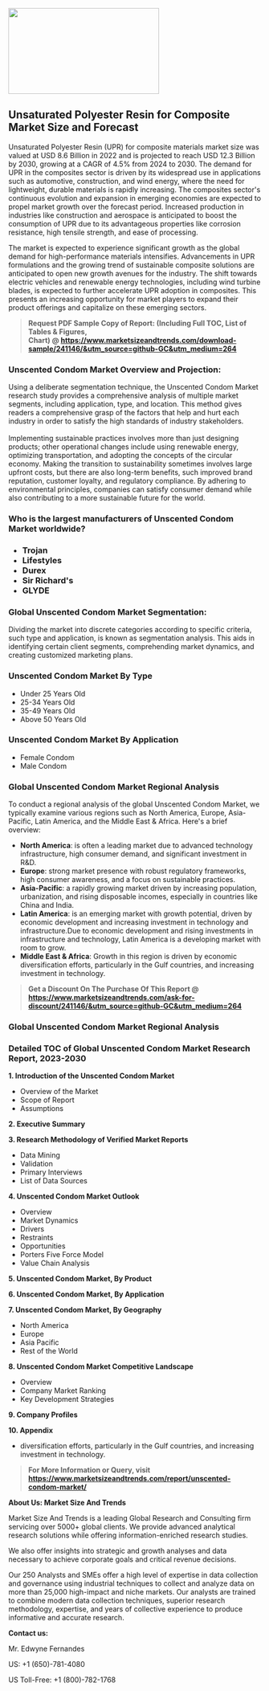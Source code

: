 <p><img class="alignnone size-medium wp-image-20088" src="https://ffe5etoiles.com/wp-content/uploads/2024/12/MST1-300x171.png" alt="" width="300" height="171" /></p><h2>Unsaturated Polyester Resin for Composite Market Size and Forecast</h2><p>Unsaturated Polyester Resin (UPR) for composite materials market size was valued at USD 8.6 Billion in 2022 and is projected to reach USD 12.3 Billion by 2030, growing at a CAGR of 4.5% from 2024 to 2030. The demand for UPR in the composites sector is driven by its widespread use in applications such as automotive, construction, and wind energy, where the need for lightweight, durable materials is rapidly increasing. The composites sector's continuous evolution and expansion in emerging economies are expected to propel market growth over the forecast period. Increased production in industries like construction and aerospace is anticipated to boost the consumption of UPR due to its advantageous properties like corrosion resistance, high tensile strength, and ease of processing.</p><p>The market is expected to experience significant growth as the global demand for high-performance materials intensifies. Advancements in UPR formulations and the growing trend of sustainable composite solutions are anticipated to open new growth avenues for the industry. The shift towards electric vehicles and renewable energy technologies, including wind turbine blades, is expected to further accelerate UPR adoption in composites. This presents an increasing opportunity for market players to expand their product offerings and capitalize on these emerging sectors.</p></p><blockquote id="" class=""><strong>Request PDF Sample Copy of Report: (Including Full TOC, List of Tables &amp; Figures, Chart)&nbsp;@&nbsp;<strong><a href="https://www.marketsizeandtrends.com/download-sample/241146/&utm_source=github-GC&utm_medium=264" target="_blank">https://www.marketsizeandtrends.com/download-sample/241146/&utm_source=github-GC&utm_medium=264</a></strong></strong></blockquote><h3 id="" class="">Unscented Condom Market&nbsp;Overview and Projection:</h3><p id="" class="">Using a deliberate segmentation technique, the Unscented Condom Market research study provides a comprehensive analysis of multiple market segments, including application, type, and location. This method gives readers a comprehensive grasp of the factors that help and hurt each industry in order to satisfy the high standards of industry stakeholders. <br /> <br />Implementing sustainable practices involves more than just designing products; other operational changes include using renewable energy, optimizing transportation, and adopting the concepts of the circular economy. Making the transition to sustainability sometimes involves large upfront costs, but there are also long-term benefits, such improved brand reputation, customer loyalty, and regulatory compliance. By adhering to environmental principles, companies can satisfy consumer demand while also contributing to a more sustainable future for the world.</p><h3 id="" class="">Who is the largest manufacturers of&nbsp;Unscented Condom Market worldwide?</h3><h3 class=""><p><ul><li>Trojan </li><li> Lifestyles </li><li> Durex </li><li> Sir Richard's </li><li> GLYDE</li></ul></p></h3><h3 id="" class="">Global&nbsp;Unscented Condom Market Segmentation:</h3><p id="" class="">Dividing the market into discrete categories according to specific criteria, such type and application, is known as segmentation analysis. This aids in identifying certain client segments, comprehending market dynamics, and creating customized marketing plans.</p><h3 id="" class="">Unscented Condom Market&nbsp;By Type</h3><p><p><ul><li>Under 25 Years Old</li><li> 25-34 Years Old</li><li> 35-49 Years Old</li><li> Above 50 Years Old</p></li></ul></p></p><h3 id="" class="">Unscented Condom Market&nbsp;By Application</h3><p class=""><p><ul><li>Female Condom</li><li> Male Condom</li></ul></p></p><h3 id="" class="">Global Unscented Condom Market Regional Analysis</h3><p id="" class="">To conduct a regional analysis of the global Unscented Condom Market, we typically examine various regions such as North America, Europe, Asia-Pacific, Latin America, and the Middle East &amp; Africa. Here's a brief overview:</p><ul><li><strong>North America</strong>: is often a leading market due to advanced technology infrastructure, high consumer demand, and significant investment in R&amp;D.</li><li><strong>Europe</strong>: strong market presence with robust regulatory frameworks, high consumer awareness, and a focus on sustainable practices.</li><li><strong>Asia-Pacific</strong>: a rapidly growing market driven by increasing population, urbanization, and rising disposable incomes, especially in countries like China and India.</li><li><strong>Latin America</strong>: is an emerging market with growth potential, driven by economic development and increasing investment in technology and infrastructure.Due to economic development and rising investments in infrastructure and technology, Latin America is a developing market with room to grow.</li><li><strong>Middle East &amp; Africa</strong>: Growth in this region is driven by economic diversification efforts, particularly in the Gulf countries, and increasing investment in technology.</li></ul><blockquote id="" class=""><strong>Get a Discount On The Purchase Of This Report @ <strong><a href="https://www.marketsizeandtrends.com/ask-for-discount/241146/&utm_source=github-GC&utm_medium=264" target="_blank">https://www.marketsizeandtrends.com/ask-for-discount/241146/&utm_source=github-GC&utm_medium=264</a></strong></strong></blockquote><h3 id="" class="">Global Unscented Condom Market Regional Analysis</h3><h3 id="" class="">Detailed TOC of Global Unscented Condom Market Research Report, 2023-2030</h3><p id="" class=""><strong>1. Introduction of the Unscented Condom Market</strong></p><ul><li>Overview of the Market</li><li>Scope of Report</li><li>Assumptions</li></ul><p id="" class=""><strong>2. Executive Summary</strong></p><p id="" class=""><strong>3. Research Methodology of Verified Market Reports</strong></p><ul><li>Data Mining</li><li>Validation</li><li>Primary Interviews</li><li>List of Data Sources</li></ul><p id="" class=""><strong>4. Unscented Condom Market Outlook</strong></p><ul><li>Overview</li><li>Market Dynamics</li><li>Drivers</li><li>Restraints</li><li>Opportunities</li><li>Porters Five Force Model</li><li>Value Chain Analysis</li></ul><p id="" class=""><strong>5. Unscented Condom Market, By Product</strong></p><p id="" class=""><strong>6. Unscented Condom Market, By Application</strong></p><p id="" class=""><strong>7. Unscented Condom Market, By Geography</strong></p><ul><li>North America</li><li>Europe</li><li>Asia Pacific</li><li>Rest of the World</li></ul><p id="" class=""><strong>8. Unscented Condom Market Competitive Landscape</strong></p><ul><li>Overview</li><li>Company Market Ranking</li><li>Key Development Strategies</li></ul><p id="" class=""><strong>9. Company Profiles</strong></p><p id="" class=""><strong>10. Appendix</strong></p><ul><li>diversification efforts, particularly in the Gulf countries, and increasing investment in technology.</li></ul><blockquote id="" class=""><strong>For More Information or Query, visit <strong><strong><a href="https://www.marketsizeandtrends.com/report/unscented-condom-market/" target="_blank">https://www.marketsizeandtrends.com/report/unscented-condom-market/</a></strong></strong></strong></blockquote><p id="" class=""><strong>About Us: Market Size And Trends</strong></p><p id="" class="">Market Size And Trends is a leading Global Research and Consulting firm servicing over 5000+ global clients. We provide advanced analytical research solutions while offering information-enriched research studies.</p><p id="" class="">We also offer insights into strategic and growth analyses and data necessary to achieve corporate goals and critical revenue decisions.</p><p id="" class="">Our 250 Analysts and SMEs offer a high level of expertise in data collection and governance using industrial techniques to collect and analyze data on more than 25,000 high-impact and niche markets. Our analysts are trained to combine modern data collection techniques, superior research methodology, expertise, and years of collective experience to produce informative and accurate research.</p><p id="" class=""><strong>Contact us:</strong></p><p id="" class="">Mr. Edwyne Fernandes</p><p id="" class="">US: +1 (650)-781-4080</p><p id="" class="">US Toll-Free: +1 (800)-782-1768</p>

